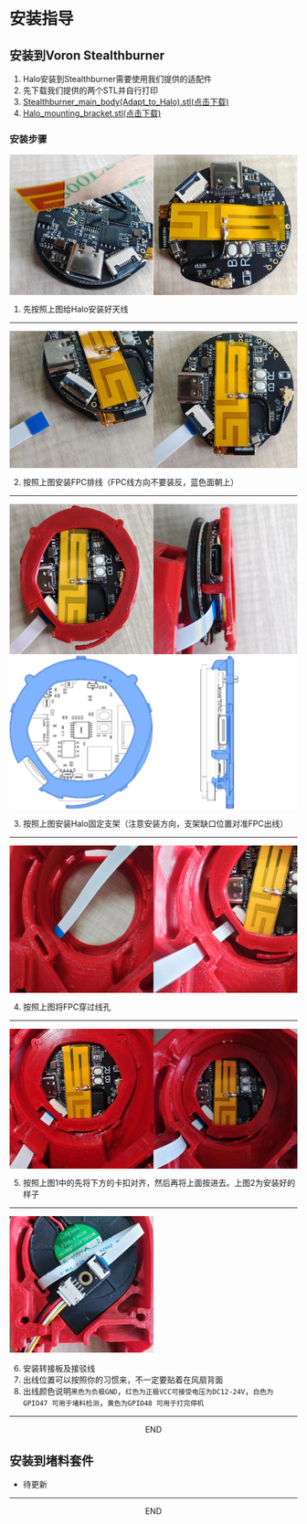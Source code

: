 # 安装指导

## 安装到Voron Stealthburner

1. Halo安装到Stealthburner需要使用我们提供的适配件
2. 先下载我们提供的两个STL并自行打印
3. [Stealthburner_main_body(Adapt_to_Halo).stl(点击下载)](https://cdn.mellow.klipper.cn/Utils/Stealthburner_main_body(Adapt_to_Halo).stl)
4. [Halo_mounting_bracket.stl(点击下载)](https://cdn.mellow.klipper.cn/Utils/Halo_mounting_bracket.stl)

### 安装步骤

<div style="display:flex;flex-direction:row;">
    <img src="../../images/boards/fly_halo/install-1.png" style="width:50%;" />
    <div style="width:20px;"></div>
    <img src="../../images/boards/fly_halo/install-2.png" style="width:50%;" />
</div>

1. 先按照上图给Halo安装好天线

----

<div style="display:flex;flex-direction:row;">
    <img src="../../images/boards/fly_halo/install-3.png" style="width:50%;" />
    <div style="width:20px;"></div>
    <img src="../../images/boards/fly_halo/install-4.png" style="width:50%;" />
</div>

2. 按照上图安装FPC排线（FPC线方向不要装反，蓝色面朝上）

----

<div style="display:flex;flex-direction:row;">
    <img src="../../images/boards/fly_halo/install-5.png" style="width:50%;" />
    <div style="width:20px;"></div>
    <img src="../../images/boards/fly_halo/install-6.png" style="width:50%;" />
</div>
<div style="display:flex;flex-direction:row;">
    <img src="../../images/boards/fly_halo/install-7.png" style="width:50%;" />
    <div style="width:20px;"></div>
    <img src="../../images/boards/fly_halo/install-8.png" style="width:50%;" />
</div>

3. 按照上图安装Halo固定支架（注意安装方向，支架缺口位置对准FPC出线）

----

<div style="display:flex;flex-direction:row;">
    <img src="../../images/boards/fly_halo/install-9.png" style="width:50%;" />
    <div style="width:20px;"></div>
    <img src="../../images/boards/fly_halo/install-10.png" style="width:50%;" />
</div>

4. 按照上图将FPC穿过线孔

----

<div style="display:flex;flex-direction:row;">
    <img src="../../images/boards/fly_halo/install-11.png" style="width:50%;" />
    <div style="width:20px;"></div>
    <img src="../../images/boards/fly_halo/install-12.png" style="width:50%;" />
</div>

5. 按照上图1中的先将下方的卡扣对齐，然后再将上面按进去。上图2为安装好的样子

----

<div>
    <img src="../../images/boards/fly_halo/install-13.png" style="width:50%;" />
</div>

6. 安装转接板及接驳线
7. 出线位置可以按照你的习惯来，不一定要贴着在风扇背面
8. 出线颜色说明``黑色为负极GND``，``红色为正极VCC可接受电压为DC12-24V``，``白色为GPIO47 可用于堵料检测``，``黄色为GPIO48 可用于打完停机``

----

<center>END</center>

## 安装到堵料套件

* 待更新

----

<center>END</center>
